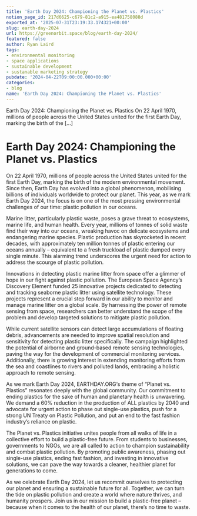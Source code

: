 ```yaml
---
title: 'Earth Day 2024: Championing the Planet vs. Plastics'
notion_page_id: 217d6625-c679-81c2-a915-ea481758088d
exported_at: '2025-07-31T23:19:33.174321+00:00'
slug: earth-day-2024
url: https://greenorbit.space/blog/earth-day-2024/
featured: false
author: Ryan Laird
tags:
- environmental monitoring
- space applications
- sustainable development
- sustanable marketing strategy
pubdate: '2024-04-22T09:00:00.000+00:00'
categories:
- blog
name: 'Earth Day 2024: Championing the Planet vs. Plastics'
---
```


Earth Day 2024: Championing the Planet vs. Plastics On 22 April 1970, millions of people across the United States united for the first Earth Day, marking the birth of the […]

# Earth Day 2024: Championing the Planet vs. Plastics

On 22 April 1970, millions of people across the United States united for the first Earth Day, marking the birth of the modern environmental movement. Since then, Earth Day has evolved into a global phenomenon, mobilising billions of individuals worldwide to protect our planet. This year, as we mark Earth Day 2024, the focus is on one of the most pressing environmental challenges of our time: plastic pollution in our oceans.

Marine litter, particularly plastic waste, poses a grave threat to ecosystems, marine life, and human health. Every year, millions of tonnes of solid waste find their way into our oceans, wreaking havoc on delicate ecosystems and endangering marine species. Plastic production has skyrocketed in recent decades, with approximately ten million tonnes of plastic entering our oceans annually – equivalent to a fresh truckload of plastic dumped every single minute. This alarming trend underscores the urgent need for action to address the scourge of plastic pollution.

Innovations in detecting plastic marine litter from space offer a glimmer of hope in our fight against plastic pollution. The European Space Agency’s Discovery Element funded 25 innovative projects dedicated to detecting and tracking seaborne plastic litter using satellite technology. These projects represent a crucial step forward in our ability to monitor and manage marine litter on a global scale. By harnessing the power of remote sensing from space, researchers can better understand the scope of the problem and develop targeted solutions to mitigate plastic pollution.

While current satellite sensors can detect large accumulations of floating debris, advancements are needed to improve spatial resolution and sensitivity for detecting plastic litter specifically. The campaign highlighted the potential of airborne and ground-based remote sensing technologies, paving the way for the development of commercial monitoring services. Additionally, there is growing interest in extending monitoring efforts from the sea and coastlines to rivers and polluted lands, embracing a holistic approach to remote sensing.

As we mark Earth Day 2024, EARTHDAY.ORG‘s theme of “Planet vs. Plastics” resonates deeply with the global community. Our commitment to ending plastics for the sake of human and planetary health is unwavering. We demand a 60% reduction in the production of ALL plastics by 2040 and advocate for urgent action to phase out single-use plastics, push for a strong UN Treaty on Plastic Pollution, and put an end to the fast fashion industry’s reliance on plastic.

The Planet vs. Plastics initiative unites people from all walks of life in a collective effort to build a plastic-free future. From students to businesses, governments to NGOs, we are all called to action to champion sustainability and combat plastic pollution. By promoting public awareness, phasing out single-use plastics, ending fast fashion, and investing in innovative solutions, we can pave the way towards a cleaner, healthier planet for generations to come.

As we celebrate Earth Day 2024, let us recommit ourselves to protecting our planet and ensuring a sustainable future for all. Together, we can turn the tide on plastic pollution and create a world where nature thrives, and humanity prospers. Join us in our mission to build a plastic-free planet – because when it comes to the health of our planet, there’s no time to waste.